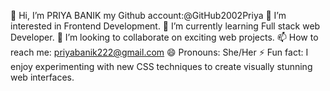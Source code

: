 👋 Hi, I’m PRIYA BANIK my Github account:@GitHub2002Priya
👀 I’m interested in Frontend Development.
🌱 I’m currently learning Full stack web Developer.
💞️ I’m looking to collaborate on exciting web projects.
📫 How to reach me: priyabanik222@gmail.com
😄 Pronouns: She/Her
⚡ Fun fact: I enjoy experimenting with new CSS techniques to create visually stunning web interfaces.


<!---
GitHub2002Priya/GitHub2002Priya is a ✨ special ✨ repository because its `README.md` (this file) appears on your GitHub profile.
You can click the Preview link to take a look at your changes.
--->
